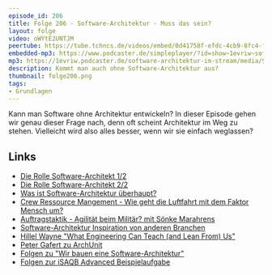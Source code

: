 ```yaml
---
episode_id: 206
title: Folge 206 - Software-Architektur - Muss das sein?
layout: folge
video: oWYtE2UNTJM
peertube: https://tube.tchncs.de/videos/embed/0d41758f-efdc-4cb9-8fc4-f3210f874b12
embedded-mp3: https://www.podcaster.de/simpleplayer/?id=show~1evriw~software-architektur-im-stream~pod-6f4912d8fefc426d54eba81381&v=1709910735
mp3: https://1evriw.podcaster.de/software-architektur-im-stream/media/Software-Architektur_Muss_das_sein.mp3
description: Kommt man auch ohne Software-Architektur aus?
thumbnail: folge206.png
tags:
- Grundlagen
---
```


Kann man Software ohne Architektur entwickeln? In dieser Episode gehen
wir genau dieser Frage nach, denn oft scheint Architektur im Weg zu
stehen. Vielleicht wird also alles besser, wenn wir sie einfach
weglassen?

## Links

* [Die Rolle Software-Architekt
1/2](https://software-architektur.tv/2022/07/07/folge126.html)
* [Die Rolle Software-Architekt 2/2](https://software-architektur.tv/2022/07/15/folge127.html)
* [Was ist Software-Architektur überhaupt?](https://software-architektur.tv/2022/02/11/folge109.html)
* [Crew Ressource Mangement - Wie geht die Luftfahrt mit dem Faktor Mensch um?](https://software-architektur.tv/2023/08/11/folge178.html)
* [Auftragstaktik - Agilität beim Militär? mit Sönke Marahrens](https://software-architektur.tv/2022/11/04/folge141.html)
* [Software-Architektur Inspiration von anderen Branchen](https://software-architektur.tv/2023/10/27/folge187.html)
* [Hillel Wayne "What Engineering Can Teach (and Lean From) Us"](https://hillelwayne.com/post/what-we-can-learn/)
* [Peter Gafert zu
  ArchUnit](https://software-architektur.tv/2021/04/09/folge55.html)
* [Folgen zu "Wir bauen eine
  Software-Architektur"](https://software-architektur.tv/tags.html#Wir%20bauen%20eine%20Software-Architektur)
* [Folgen zur iSAQB Advanced Beispielaufgabe](https://software-architektur.tv/tags.html#iSAQB%20Advanced%20Beispielaufgabe)
